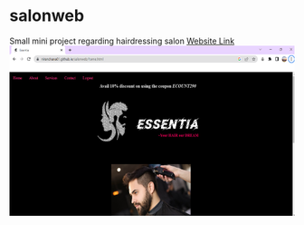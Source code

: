 # salonweb
Small mini project regarding hairdressing salon
[Website Link](https://niranchana01.github.io/salonweb/)
<br>
<img src="image/readme.png" width="550px" height="300px" style="text-align=center;">

